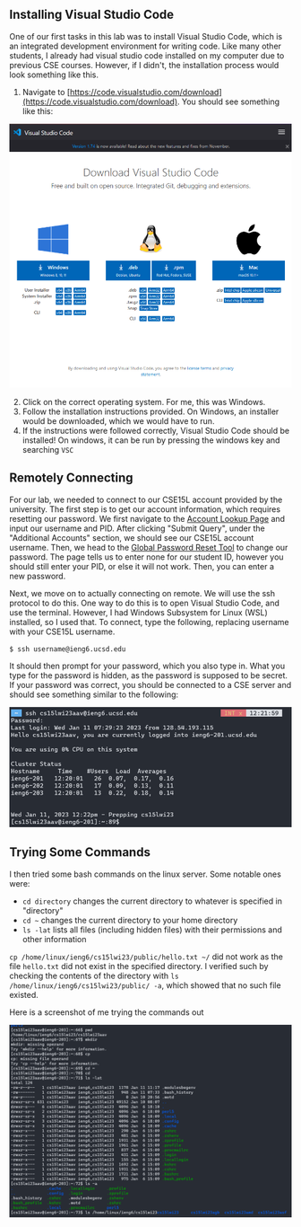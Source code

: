 
## Installing Visual Studio Code

One of our first tasks in this lab was to install Visual Studio Code, which is an integrated development environment for writing code. Like many other students, I already had visual studio code installed on my computer due to previous CSE courses. However, if I didn't, the installation process would look something like this.

1) Navigate to [https://code.visualstudio.com/download](https://code.visualstudio.com/download). You should see something like this:

![Image](./imgaes/lab-report-1/vsc-install.png)

2) Click on the correct operating system. For me, this was Windows.
3) Follow the installation instructions provided. On Windows, an installer would be downloaded, which we would have to run.
4) If the instructions were followed correctly, Visual Studio Code should be installed! On windows, it can be run by pressing the windows key and searching `VSC`

## Remotely Connecting

For our lab, we needed to connect to our CSE15L account provided by the university. The first step is to get our account information, which requires resetting our password. We first navigate to the [Account Lookup Page](https://sdacs.ucsd.edu/~icc/index.php) and input our username and PID. After clicking "Submit Query", under the "Additional Accounts" section, we should see our CSE15L account username. Then, we head to the [Global Password Reset Tool](https://sdacs.ucsd.edu/~icc/password.php) to change our password. The page tells us to enter none for our student ID, however you should still enter your PID, or else it will not work. Then, you can enter a new password.

Next, we move on to actually connecting on remote. We will use the ssh protocol to do this. One way to do this is to open Visual Studio Code, and use the terminal. However, I had Windows Subsystem for Linux (WSL) installed, so I used that. To connect, type the following, replacing username with your CSE15L username.
```
$ ssh username@ieng6.ucsd.edu
```
It should then prompt for your password, which you also type in. What you type for the password is hidden, as the password is supposed to be secret. If your password was correct, you should be connected to a CSE server and should see something similar to the following: 

![Image](./imgaes/lab-report-1/ssh-connection.png)

## Trying Some Commands

I then tried some bash commands on the linux server. Some notable ones were:

* `cd directory` changes the current directory to whatever is specified in "directory"
* `cd ~` changes the current directory to your home directory
* `ls -lat` lists all files (including hidden files) with their permissions and other information

`cp /home/linux/ieng6/cs15lwi23/public/hello.txt ~/` did not work as the file `hello.txt` did not exist in the specified directory. I verified such by checking the contents of the directory with `ls /home/linux/ieng6/cs15lwi23/public/ -a`, which showed that no such file existed.

Here is a screenshot of me trying the commands out

![Image](./imgaes/lab-report-1/ssh-shell-commands.png)